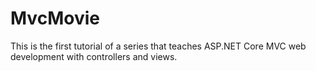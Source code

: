 # MvcMovie
This is the first tutorial of a series that teaches ASP.NET Core MVC web development with controllers and views.
